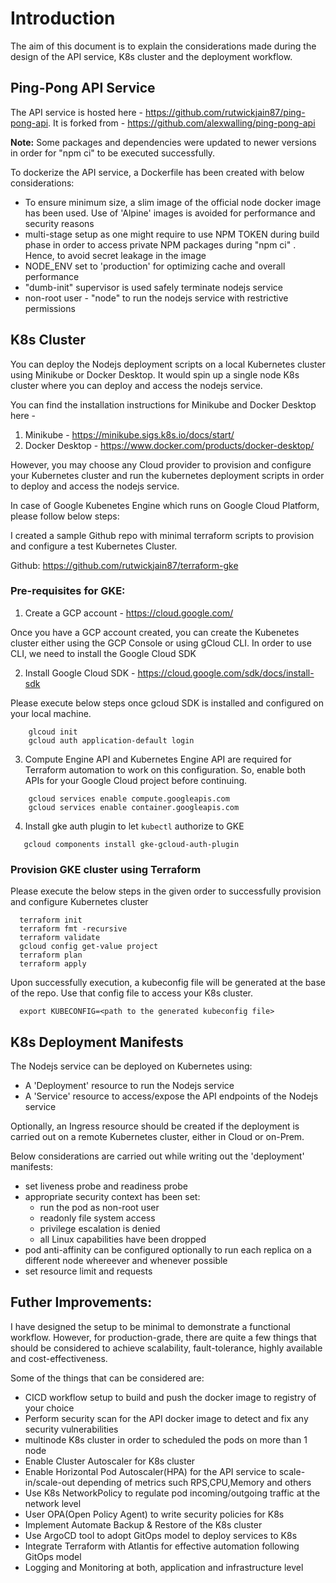 # Introduction

The aim of this document is to explain the considerations made during the design of the API service, K8s cluster and the deployment workflow.

## Ping-Pong API Service

The API service is hosted here - https://github.com/rutwickjain87/ping-pong-api. It is forked from - https://github.com/alexwalling/ping-pong-api

**Note:** Some packages and dependencies were updated to newer versions in order for "npm ci" to be executed successfully.

To dockerize the API service, a Dockerfile has been created with below considerations:
- To ensure minimum size, a slim image of the official node docker image has been used. Use of 'Alpine' images is avoided for performance and security reasons
- multi-stage setup as one might require to use NPM TOKEN during build phase in order to access private NPM packages during "npm ci" . Hence, to avoid secret leakage in the image
- NODE_ENV set to 'production' for optimizing cache and overall performance
- "dumb-init" supervisor is used safely terminate nodejs service
- non-root user - "node" to run the nodejs service with restrictive permissions

## K8s Cluster

You can deploy the Nodejs deployment scripts on a local Kubernetes cluster using Minikube or Docker Desktop. It would spin up a single node K8s cluster where you can deploy and access the nodejs service.

You can find the installation instructions for Minikube and Docker Desktop here - 
1) Minikube - https://minikube.sigs.k8s.io/docs/start/
2) Docker Desktop - https://www.docker.com/products/docker-desktop/

However, you may choose any Cloud provider to provision and configure your Kubernetes cluster and run the kubernetes deployment scripts in order to deploy and access the nodejs service.

In case of Google Kubenetes Engine which runs on Google Cloud Platform, please follow below steps:

I created a sample Github repo with minimal terraform scripts to provision and configure a test Kubernetes Cluster.

Github: https://github.com/rutwickjain87/terraform-gke

### Pre-requisites for GKE:

1. Create a GCP account - https://cloud.google.com/

Once you have a GCP account created, you can create the Kubenetes cluster either using the GCP Console or using gCloud CLI. In order to use CLI, we need to install the Google Cloud SDK

2. Install Google Cloud SDK - https://cloud.google.com/sdk/docs/install-sdk

Please execute below steps once gcloud SDK is installed and configured on your local machine.
```
    glcoud init
    gcloud auth application-default login
```

3. Compute Engine API and Kubernetes Engine API are required for Terraform automation to work on this configuration. So, enable both APIs for your Google Cloud project before continuing.
```
    gcloud services enable compute.googleapis.com
    gcloud services enable container.googleapis.com
```
    
4. Install gke auth plugin to let `kubectl` authorize to GKE
 ```
    gcloud components install gke-gcloud-auth-plugin
 ```


### Provision GKE cluster using Terraform

Please execute the below steps in the given order to successfully provision and configure Kubernetes cluster

```
  terraform init
  terraform fmt -recursive
  terraform validate
  gcloud config get-value project
  terraform plan
  terraform apply
```
Upon successfully execution, a kubeconfig file will be generated at the base of the repo. Use that config file to access your K8s cluster.

```
  export KUBECONFIG=<path to the generated kubeconfig file>
```

## K8s Deployment Manifests

The Nodejs service can be deployed on Kubernetes using:
- A 'Deployment' resource to run the Nodejs service
- A 'Service' resource to access/expose the API endpoints of the Nodejs service

Optionally, an Ingress resource should be created if the deployment is carried out on a remote Kubernetes cluster, either in Cloud or on-Prem.

Below considerations are carried out while writing out the 'deployment' manifests:
- set liveness probe and readiness probe
- appropriate security context has been set:
    - run the pod as non-root user
    - readonly file system access
    - privilege escalation is denied
    - all Linux capabilities have been dropped
- pod anti-affinity can be configured optionally to run each replica on a different node whereever and whenever possible
- set resource limit and requests 

## Futher Improvements:

I have designed the setup to be minimal to demonstrate a functional workflow. However, for production-grade, there are quite a few things
that should be considered to achieve scalability, fault-tolerance, highly available and cost-effectiveness.

Some of the things that can be considered are:
- CICD workflow setup to build and push the docker image to registry of your choice
- Perform security scan for the API docker image to detect and fix any security vulnerabilities
- multinode K8s cluster in order to scheduled the pods on more than 1 node
- Enable Cluster Autoscaler for K8s cluster
- Enable Horizontal Pod Autoscaler(HPA) for the API service to scale-in/scale-out depending of metrics such RPS,CPU,Memory and others
- Use K8s NetworkPolicy to regulate pod incoming/outgoing traffic at the network level
- User OPA(Open Policy Agent) to write security policies for K8s
- Implement Automate Backup & Restore of the K8s cluster
- Use ArgoCD tool to adopt GitOps model to deploy services to K8s
- Integrate Terraform with Atlantis for effective automation following GitOps model
- Logging and Monitoring at both, application and infrastructure level
